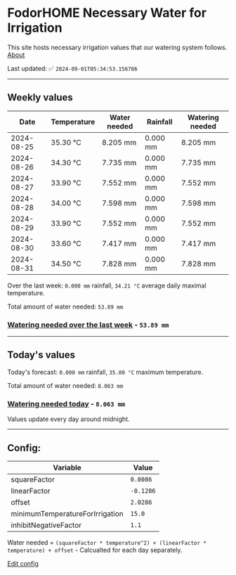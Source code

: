# FodorHOME Necessary Water for Irrigation

This site hosts necessary irrigation values that our watering system follows. [About](https://github.com/redyau/irrigation)

Last updated: ✅ `2024-09-01T05:34:53.156786`

---

## Weekly values

| Date | Temperature | Water needed | Rainfall | Watering needed |
|-----|-----|-----|-----|-----|
| 2024-08-25 | 35.30 °C | 8.205 mm | 0.000 mm | 8.205 mm |
| 2024-08-26 | 34.30 °C | 7.735 mm | 0.000 mm | 7.735 mm |
| 2024-08-27 | 33.90 °C | 7.552 mm | 0.000 mm | 7.552 mm |
| 2024-08-28 | 34.00 °C | 7.598 mm | 0.000 mm | 7.598 mm |
| 2024-08-29 | 33.90 °C | 7.552 mm | 0.000 mm | 7.552 mm |
| 2024-08-30 | 33.60 °C | 7.417 mm | 0.000 mm | 7.417 mm |
| 2024-08-31 | 34.50 °C | 7.828 mm | 0.000 mm | 7.828 mm |


Over the last week: `0.000 mm` rainfall, `34.21 °C` average daily maximal temperature.

Total amount of water needed: `53.89 mm`

### [Watering needed over the last week](lastweek.txt) - `53.89 mm`

---

## Today's values

Today's forecast: `0.000 mm` rainfall, `35.00 °C` maximum temperature.

Total amount of water needed: `8.063 mm`

### [Watering needed today](today.txt) - `8.063 mm`

Values update every day around midnight.

---

## Config:

| Variable | Value |
|-----|-----|
| squareFactor | `0.0086` |
| linearFactor | `-0.1286` |
| offset | `2.0286` |
| minimumTemperatureForIrrigation | `15.0` |
| inhibitNegativeFactor | `1.1` |

Water needed = `(squareFactor * temperature^2) + (linearFactor * temperature) + offset` - Calcualted for each day separately.

[Edit config](https://github.com/RedyAu/irrigation/edit/main/config.json)
